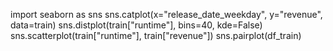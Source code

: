 import seaborn as sns
sns.catplot(x="release_date_weekday", y="revenue", data=train)
sns.distplot(train["runtime"], bins=40, kde=False)
sns.scatterplot(train["runtime"], train["revenue"])
sns.pairplot(df_train)
